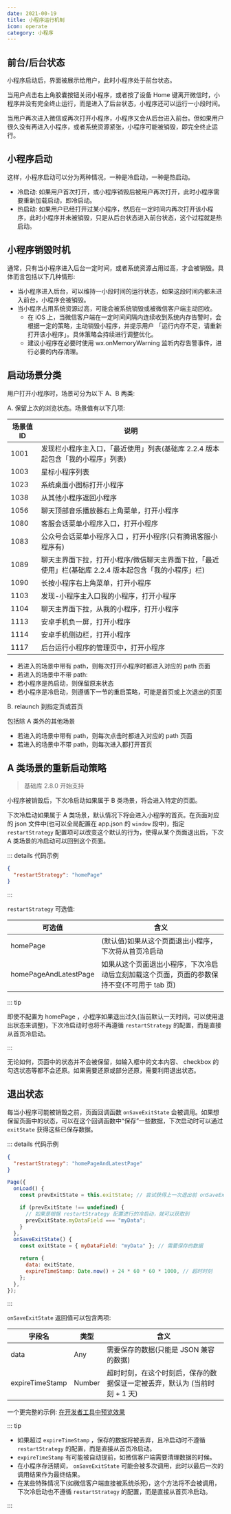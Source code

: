```yaml
---
date: 2021-00-19
title: 小程序运行机制
icon: operate
category: 小程序
---
```


## 前台/后台状态

小程序启动后，界面被展示给用户，此时小程序处于前台状态。

当用户点击右上角胶囊按钮关闭小程序，或者按了设备 Home 键离开微信时，小程序并没有完全终止运行，而是进入了后台状态，小程序还可以运行一小段时间。

当用户再次进入微信或再次打开小程序，小程序又会从后台进入前台。但如果用户很久没有再进入小程序，或者系统资源紧张，小程序可能被销毁，即完全终止运行。

## 小程序启动

这样，小程序启动可以分为两种情况，一种是冷启动，一种是热启动。

- 冷启动: 如果用户首次打开，或小程序销毁后被用户再次打开，此时小程序需要重新加载启动，即冷启动。
- 热启动: 如果用户已经打开过某小程序，然后在一定时间内再次打开该小程序，此时小程序并未被销毁，只是从后台状态进入前台状态，这个过程就是热启动。

## 小程序销毁时机

通常，只有当小程序进入后台一定时间，或者系统资源占用过高，才会被销毁。具体而言包括以下几种情形:

- 当小程序进入后台，可以维持一小段时间的运行状态，如果这段时间内都未进入前台，小程序会被销毁。
- 当小程序占用系统资源过高，可能会被系统销毁或被微信客户端主动回收。
  - 在 iOS 上，当微信客户端在一定时间间隔内连续收到系统内存告警时，会根据一定的策略，主动销毁小程序，并提示用户 「运行内存不足，请重新打开该小程序」。具体策略会持续进行调整优化。
  - 建议小程序在必要时使用 wx.onMemoryWarning 监听内存告警事件，进行必要的内存清理。

## 启动场景分类

用户打开小程序时，场景可分为以下 A、B 两类:

A. 保留上次的浏览状态。场景值有以下几项:

| 场景值 ID | 说明                                                                                                   |
| --------- | ------------------------------------------------------------------------------------------------------ |
| 1001      | 发现栏小程序主入口，「最近使用」列表(基础库 2.2.4 版本起包含「我的小程序」列表)                        |
| 1003      | 星标小程序列表                                                                                         |
| 1023      | 系统桌面小图标打开小程序                                                                               |
| 1038      | 从其他小程序返回小程序                                                                                 |
| 1056      | 聊天顶部音乐播放器右上角菜单，打开小程序                                                               |
| 1080      | 客服会话菜单小程序入口，打开小程序                                                                     |
| 1083      | 公众号会话菜单小程序入口 ，打开小程序(只有腾讯客服小程序有)                                            |
| 1089      | 聊天主界面下拉，打开小程序/微信聊天主界面下拉，「最近使用」栏(基础库 2.2.4 版本起包含「我的小程序」栏) |
| 1090      | 长按小程序右上角菜单，打开小程序                                                                       |
| 1103      | 发现-小程序主入口我的小程序，打开小程序                                                                |
| 1104      | 聊天主界面下拉，从我的小程序，打开小程序                                                               |
| 1113      | 安卓手机负一屏，打开小程序                                                                             |
| 1114      | 安卓手机侧边栏，打开小程序                                                                             |
| 1117      | 后台运行小程序的管理页中，打开小程序                                                                   |

- 若进入的场景中带有 path，则每次打开小程序时都进入对应的 path 页面
- 若进入的场景中不带 path:
- 若小程序是热启动，则保留原来状态
- 若小程序是冷启动，则遵循下一节的重启策略，可能是首页或上次退出的页面

B. relaunch 到指定页或首页

包括除 A 类外的其他场景

- 若进入的场景中带有 path，则每次点击时都进入对应的 path 页面
- 若进入的场景中不带 path，则每次进入都打开首页

## A 类场景的重新启动策略

> 基础库 2.8.0 开始支持

小程序被销毁后，下次冷启动如果属于 B 类场景，将会进入特定的页面。

下次冷启动如果属于 A 类场景，默认情况下将会进入小程序的首页。在页面对应的 json 文件中(也可以全局配置在 app.json 的 `window` 段中)，指定 `restartStrategy` 配置项可以改变这个默认的行为，使得从某个页面退出后，下次 A 类场景的冷启动可以回到这个页面。

::: details 代码示例

```json
{
  "restartStrategy": "homePage"
}
```

:::

`restartStrategy` 可选值:

| 可选值                | 含义                                                                                        |
| --------------------- | ------------------------------------------------------------------------------------------- |
| homePage              | (默认值)如果从这个页面退出小程序，下次将从首页冷启动                                        |
| homePageAndLatestPage | 如果从这个页面退出小程序，下次冷启动后立刻加载这个页面，页面的参数保持不变(不可用于 tab 页) |

::: tip

即使不配置为 homePage ，小程序如果退出过久(当前默认一天时间，可以使用退出状态来调整)，下次冷启动时也将不再遵循 `restartStrategy` 的配置，而是直接从首页冷启动。

:::

无论如何，页面中的状态并不会被保留，如输入框中的文本内容、 checkbox 的勾选状态等都不会还原。如果需要还原或部分还原，需要利用退出状态。

## 退出状态

每当小程序可能被销毁之前，页面回调函数 `onSaveExitState` 会被调用。如果想保留页面中的状态，可以在这个回调函数中“保存”一些数据，下次启动时可以通过 `exitState` 获得这些已保存数据。

::: details 代码示例

```json
{
  "restartStrategy": "homePageAndLatestPage"
}
```

```js
Page({
  onLoad() {
    const prevExitState = this.exitState; // 尝试获得上一次退出前 onSaveExitState 保存的数据

    if (prevExitState !== undefined) {
      // 如果是根据 restartStrategy 配置进行的冷启动，就可以获取到
      prevExitState.myDataField === "myData";
    }
  },
  onSaveExitState() {
    const exitState = { myDataField: "myData" }; // 需要保存的数据

    return {
      data: exitState,
      expireTimeStamp: Date.now() + 24 * 60 * 60 * 1000, // 超时时刻
    };
  },
});
```

:::

`onSaveExitState` 返回值可以包含两项:

| 字段名          | 类型   | 含义                                                                       |
| --------------- | ------ | -------------------------------------------------------------------------- |
| data            | Any    | 需要保存的数据(只能是 JSON 兼容的数据)                                     |
| expireTimeStamp | Number | 超时时刻，在这个时刻后，保存的数据保证一定被丢弃，默认为 (当前时刻 + 1 天) |

一个更完整的示例: [在开发者工具中预览效果](https://developers.weixin.qq.com/s/ELP5uTmN7E8l)

::: tip

- 如果超过 `expireTimeStamp` ，保存的数据将被丢弃，且冷启动时不遵循 `restartStrategy` 的配置，而是直接从首页冷启动。
- `expireTimeStamp` 有可能被自动提前，如微信客户端需要清理数据的时候。
- 在小程序存活期间， `onSaveExitState` 可能会被多次调用，此时以最后一次的调用结果作为最终结果。
- 在某些特殊情况下(如微信客户端直接被系统杀死)，这个方法将不会被调用，下次冷启动也不遵循 `restartStrategy` 的配置，而是直接从首页冷启动。

:::
